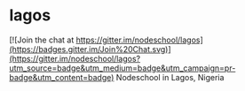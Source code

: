 # lagos

[![Join the chat at https://gitter.im/nodeschool/lagos](https://badges.gitter.im/Join%20Chat.svg)](https://gitter.im/nodeschool/lagos?utm_source=badge&utm_medium=badge&utm_campaign=pr-badge&utm_content=badge)
Nodeschool in Lagos, Nigeria
